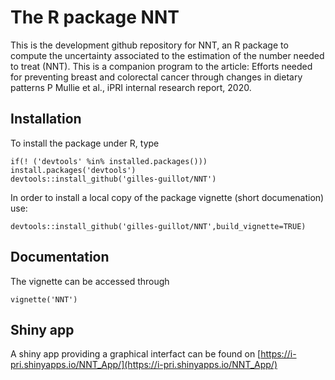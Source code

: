 # The R package NNT

This is the development github repository for NNT, an R package to compute the uncertainty associated to the estimation of the number needed to treat (NNT). This is a companion program to the article: 
Efforts needed for preventing breast and colorectal cancer through changes in dietary patterns
P Mullie et al., iPRI internal research report, 2020.



## Installation

To install the package under R, type

```{r eval=FALSE}
if(! ('devtools' %in% installed.packages())) install.packages('devtools')
devtools::install_github('gilles-guillot/NNT')
```

In order to install a local copy of the package vignette (short documenation) use:

```{r eval=FALSE}
devtools::install_github('gilles-guillot/NNT',build_vignette=TRUE)
```

## Documentation


The vignette can be accessed through

```{r eval=FALSE}
vignette('NNT')
```
## Shiny app

A shiny app providing a graphical interfact can be found on [https://i-pri.shinyapps.io/NNT_App/](https://i-pri.shinyapps.io/NNT_App/)
